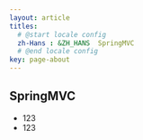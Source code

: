 ```yaml
---
layout: article
titles:
  # @start locale config
  zh-Hans : &ZH_HANS  SpringMVC
  # @end locale config
key: page-about
---
```


## SpringMVC

- 123
- 123

